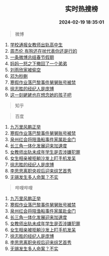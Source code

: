 <div align="center"><h2>实时热搜榜</h2><h4>2024-02-19 18:35:01</h4></div>

> 微博  

1. [学校通报女教师出轨高中生](https://s.weibo.com/weibo?q=%23%E5%AD%A6%E6%A0%A1%E9%80%9A%E6%8A%A5%E5%A5%B3%E6%95%99%E5%B8%88%E5%87%BA%E8%BD%A8%E9%AB%98%E4%B8%AD%E7%94%9F%23&t=31&band_rank=1&Refer=top)<br />
2. [周杰伦 有狗还在吠代表你还是行的](https://s.weibo.com/weibo?q=%E5%91%A8%E6%9D%B0%E4%BC%A6%20%E6%9C%89%E7%8B%97%E8%BF%98%E5%9C%A8%E5%90%A0%E4%BB%A3%E8%A1%A8%E4%BD%A0%E8%BF%98%E6%98%AF%E8%A1%8C%E7%9A%84&t=31&band_rank=2&Refer=top)<br />
3. [一条微博总结春节假期](https://s.weibo.com/weibo?q=%23%E4%B8%80%E6%9D%A1%E5%BE%AE%E5%8D%9A%E6%80%BB%E7%BB%93%E6%98%A5%E8%8A%82%E5%81%87%E6%9C%9F%23&t=31&band_rank=3&Refer=top)<br />
4. [妈妈一怒之下撤回了一个弟弟](https://s.weibo.com/weibo?q=%E5%A6%88%E5%A6%88%E4%B8%80%E6%80%92%E4%B9%8B%E4%B8%8B%E6%92%A4%E5%9B%9E%E4%BA%86%E4%B8%80%E4%B8%AA%E5%BC%9F%E5%BC%9F&t=31&band_rank=4&Refer=top)<br />
5. [刘雨欣家被偷空](https://s.weibo.com/weibo?q=%23%E5%88%98%E9%9B%A8%E6%AC%A3%E5%AE%B6%E8%A2%AB%E5%81%B7%E7%A9%BA%23&t=31&band_rank=5&Refer=top)<br />
6. [邓为秒删](https://s.weibo.com/weibo?q=%E9%82%93%E4%B8%BA%E7%A7%92%E5%88%A0&t=31&band_rank=6&Refer=top)<br />
7. [寒假作业落巴黎事件舅舅账号被禁](https://s.weibo.com/weibo?q=%23%E5%AF%92%E5%81%87%E4%BD%9C%E4%B8%9A%E8%90%BD%E5%B7%B4%E9%BB%8E%E4%BA%8B%E4%BB%B6%E8%88%85%E8%88%85%E8%B4%A6%E5%8F%B7%E8%A2%AB%E7%A6%81%23&t=31&band_rank=7&Refer=top)<br />
8. [徐志胜的经纪人是庞博](https://s.weibo.com/weibo?q=%23%E5%BE%90%E5%BF%97%E8%83%9C%E7%9A%84%E7%BB%8F%E7%BA%AA%E4%BA%BA%E6%98%AF%E5%BA%9E%E5%8D%9A%23&t=31&band_rank=8&Refer=top)<br />
9. [这一刻姥姥也在想念她的孩子吧](https://s.weibo.com/weibo?q=%23%E8%BF%99%E4%B8%80%E5%88%BB%E5%A7%A5%E5%A7%A5%E4%B9%9F%E5%9C%A8%E6%83%B3%E5%BF%B5%E5%A5%B9%E7%9A%84%E5%AD%A9%E5%AD%90%E5%90%A7%23&t=31&band_rank=9&Refer=top)<br />

> 知乎  


> 百度  

1. [九万里风鹏正举](https://www.baidu.com/s?wd=%E4%B9%9D%E4%B8%87%E9%87%8C%E9%A3%8E%E9%B9%8F%E6%AD%A3%E4%B8%BE&sa=fyb_news&rsv_dl=fyb_news)<br />
2. [寒假作业落巴黎事件舅舅账号被禁](https://www.baidu.com/s?wd=%E5%AF%92%E5%81%87%E4%BD%9C%E4%B8%9A%E8%90%BD%E5%B7%B4%E9%BB%8E%E4%BA%8B%E4%BB%B6%E8%88%85%E8%88%85%E8%B4%A6%E5%8F%B7%E8%A2%AB%E7%A6%81&sa=fyb_news&rsv_dl=fyb_news)<br />
3. [泉州红会将陪渔船事件家属赴金门](https://www.baidu.com/s?wd=%E6%B3%89%E5%B7%9E%E7%BA%A2%E4%BC%9A%E5%B0%86%E9%99%AA%E6%B8%94%E8%88%B9%E4%BA%8B%E4%BB%B6%E5%AE%B6%E5%B1%9E%E8%B5%B4%E9%87%91%E9%97%A8&sa=fyb_news&rsv_dl=fyb_news)<br />
4. [长三角一体化发展迎来加速度](https://www.baidu.com/s?wd=%E9%95%BF%E4%B8%89%E8%A7%92%E4%B8%80%E4%BD%93%E5%8C%96%E5%8F%91%E5%B1%95%E8%BF%8E%E6%9D%A5%E5%8A%A0%E9%80%9F%E5%BA%A6&sa=fyb_news&rsv_dl=fyb_news)<br />
5. [女教师出轨未成年学生是否涉嫌犯罪](https://www.baidu.com/s?wd=%E5%A5%B3%E6%95%99%E5%B8%88%E5%87%BA%E8%BD%A8%E6%9C%AA%E6%88%90%E5%B9%B4%E5%AD%A6%E7%94%9F%E6%98%AF%E5%90%A6%E6%B6%89%E5%AB%8C%E7%8A%AF%E7%BD%AA&sa=fyb_news&rsv_dl=fyb_news)<br />
6. [女生相亲被拒躺沙发上盯手机发呆](https://www.baidu.com/s?wd=%E5%A5%B3%E7%94%9F%E7%9B%B8%E4%BA%B2%E8%A2%AB%E6%8B%92%E8%BA%BA%E6%B2%99%E5%8F%91%E4%B8%8A%E7%9B%AF%E6%89%8B%E6%9C%BA%E5%8F%91%E5%91%86&sa=fyb_news&rsv_dl=fyb_news)<br />
7. [徐志胜的经纪人是庞博](https://www.baidu.com/s?wd=%E5%BE%90%E5%BF%97%E8%83%9C%E7%9A%84%E7%BB%8F%E7%BA%AA%E4%BA%BA%E6%98%AF%E5%BA%9E%E5%8D%9A&sa=fyb_news&rsv_dl=fyb_news)<br />
8. [李思思离职央视后迎来综艺首秀](https://www.baidu.com/s?wd=%E6%9D%8E%E6%80%9D%E6%80%9D%E7%A6%BB%E8%81%8C%E5%A4%AE%E8%A7%86%E5%90%8E%E8%BF%8E%E6%9D%A5%E7%BB%BC%E8%89%BA%E9%A6%96%E7%A7%80&sa=fyb_news&rsv_dl=fyb_news)<br />
9. [无锡发生多人命案？不实](https://www.baidu.com/s?wd=%E6%97%A0%E9%94%A1%E5%8F%91%E7%94%9F%E5%A4%9A%E4%BA%BA%E5%91%BD%E6%A1%88%EF%BC%9F%E4%B8%8D%E5%AE%9E&sa=fyb_news&rsv_dl=fyb_news)<br />

> 哔哩哔哩  

1. [九万里风鹏正举](https://www.baidu.com/s?wd=%E4%B9%9D%E4%B8%87%E9%87%8C%E9%A3%8E%E9%B9%8F%E6%AD%A3%E4%B8%BE&sa=fyb_news&rsv_dl=fyb_news)<br />
2. [寒假作业落巴黎事件舅舅账号被禁](https://www.baidu.com/s?wd=%E5%AF%92%E5%81%87%E4%BD%9C%E4%B8%9A%E8%90%BD%E5%B7%B4%E9%BB%8E%E4%BA%8B%E4%BB%B6%E8%88%85%E8%88%85%E8%B4%A6%E5%8F%B7%E8%A2%AB%E7%A6%81&sa=fyb_news&rsv_dl=fyb_news)<br />
3. [泉州红会将陪渔船事件家属赴金门](https://www.baidu.com/s?wd=%E6%B3%89%E5%B7%9E%E7%BA%A2%E4%BC%9A%E5%B0%86%E9%99%AA%E6%B8%94%E8%88%B9%E4%BA%8B%E4%BB%B6%E5%AE%B6%E5%B1%9E%E8%B5%B4%E9%87%91%E9%97%A8&sa=fyb_news&rsv_dl=fyb_news)<br />
4. [长三角一体化发展迎来加速度](https://www.baidu.com/s?wd=%E9%95%BF%E4%B8%89%E8%A7%92%E4%B8%80%E4%BD%93%E5%8C%96%E5%8F%91%E5%B1%95%E8%BF%8E%E6%9D%A5%E5%8A%A0%E9%80%9F%E5%BA%A6&sa=fyb_news&rsv_dl=fyb_news)<br />
5. [女教师出轨未成年学生是否涉嫌犯罪](https://www.baidu.com/s?wd=%E5%A5%B3%E6%95%99%E5%B8%88%E5%87%BA%E8%BD%A8%E6%9C%AA%E6%88%90%E5%B9%B4%E5%AD%A6%E7%94%9F%E6%98%AF%E5%90%A6%E6%B6%89%E5%AB%8C%E7%8A%AF%E7%BD%AA&sa=fyb_news&rsv_dl=fyb_news)<br />
6. [女生相亲被拒躺沙发上盯手机发呆](https://www.baidu.com/s?wd=%E5%A5%B3%E7%94%9F%E7%9B%B8%E4%BA%B2%E8%A2%AB%E6%8B%92%E8%BA%BA%E6%B2%99%E5%8F%91%E4%B8%8A%E7%9B%AF%E6%89%8B%E6%9C%BA%E5%8F%91%E5%91%86&sa=fyb_news&rsv_dl=fyb_news)<br />
7. [徐志胜的经纪人是庞博](https://www.baidu.com/s?wd=%E5%BE%90%E5%BF%97%E8%83%9C%E7%9A%84%E7%BB%8F%E7%BA%AA%E4%BA%BA%E6%98%AF%E5%BA%9E%E5%8D%9A&sa=fyb_news&rsv_dl=fyb_news)<br />
8. [李思思离职央视后迎来综艺首秀](https://www.baidu.com/s?wd=%E6%9D%8E%E6%80%9D%E6%80%9D%E7%A6%BB%E8%81%8C%E5%A4%AE%E8%A7%86%E5%90%8E%E8%BF%8E%E6%9D%A5%E7%BB%BC%E8%89%BA%E9%A6%96%E7%A7%80&sa=fyb_news&rsv_dl=fyb_news)<br />
9. [无锡发生多人命案？不实](https://www.baidu.com/s?wd=%E6%97%A0%E9%94%A1%E5%8F%91%E7%94%9F%E5%A4%9A%E4%BA%BA%E5%91%BD%E6%A1%88%EF%BC%9F%E4%B8%8D%E5%AE%9E&sa=fyb_news&rsv_dl=fyb_news)<br />
